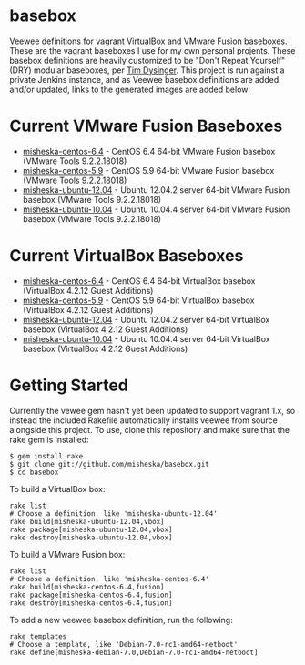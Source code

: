 basebox
=======

Veewee definitions for vagrant VirtualBox and VMware Fusion baseboxes. 
These are the vagrant baseboxes I use for my own personal projents.  These
basebox definitions are heavily customized to be "Don't Repeat Yourself" (DRY) 
modular baseboxes, per [Tim Dysinger](https://github.com/dysinger/basebox).
This project is run against a private Jenkins instance, and as Veewee basebox
definitions are added and/or updated, links to the generated images are
added below:

Current VMware Fusion Baseboxes
===============================

* [misheska-centos-6.4](https://www.dropbox.com/s/z939ia4kurfuw6h/misheska-centos-6.4.box) - CentOS 6.4 64-bit VMware Fusion basebox (VMware Tools 9.2.2.18018)
* [misheska-centos-5.9](https://www.dropbox.com/s/j9y298amevw7sfh/misheska-centos-5.9.box) - CentOS 5.9 64-bit VMware Fusion basebox (VMware Tools 9.2.2.18018)
* [misheska-ubuntu-12.04](https://www.dropbox.com/s/z2pa3qvrgyl77k1/misheska-ubuntu-12.04.box) - Ubuntu 12.04.2 server 64-bit VMware Fusion basebox (VMware Tools 9.2.2.18018)
* [misheska-ubuntu-10.04](https://www.dropbox.com/s/1rl14o3u3b8y5ea/misheska-ubuntu-10.04.box) - Ubuntu 10.04.4 server 64-bit VMware Fusion basebox (VMware Tools 9.2.2.18018)

Current VirtualBox Baseboxes
============================

* [misheska-centos-6.4](https://www.dropbox.com/s/y42egyh9cqsge24/misheska-centos-6.4.box) - CentOS 6.4 64-bit VirtualBox basebox (VirtualBox 4.2.12 Guest Additions)
* [misheska-centos-5.9](https://www.dropbox.com/s/5wpk5mhy3ovs0av/misheska-centos-5.9.box) - CentOS 5.9 64-bit VirtualBox basebox (VirtualBox 4.2.12 Guest Additions)
* [misheska-ubuntu-12.04](https://www.dropbox.com/s/dauh3gn69dp1bfq/misheska-ubuntu-10.04.box) - Ubuntu 12.04.2 server 64-bit VirtualBox basebox (VirtualBox 4.2.12 Guest Additions)
* [misheska-ubuntu-10.04](https://www.dropbox.com/s/m47nubjupedduvh/misheska-ubuntu-12.04.box) - Ubuntu 10.04.4 server 64-bit VirtualBox basebox (VirtualBox 4.2.12 Guest Additions)

Getting Started
===============

Currently the vewee gem hasn't yet been updated to support vagrant 1.x, so
instead the included Rakefile automatically installs veewee from source
alongside this project.  To use, clone this repository and make sure that
the rake gem is installed:

    $ gem install rake
    $ git clone git://github.com/misheska/basebox.git
    $ cd basebox

To build a VirtualBox box:

    rake list
    # Choose a definition, like 'misheska-ubuntu-12.04'
    rake build[misheska-ubuntu-12.04,vbox]
    rake package[misheska-ubuntu-12.04,vbox]
    rake destroy[misheska-ubuntu-12.04,vbox] 

To build a VMware Fusion box:

    rake list
    # Choose a definition, like 'misheska-centos-6.4'
    rake build[misheska-centos-6.4,fusion]
    rake package[misheska-centos-6.4,fusion]
    rake destroy[misheska-centos-6.4,fusion]

To add a new veewee basebox definition, run the following:

    rake templates
    # Choose a template, like 'Debian-7.0-rc1-amd64-netboot'
    rake define[misheska-debian-7.0,Debian-7.0-rc1-amd64-netboot]
